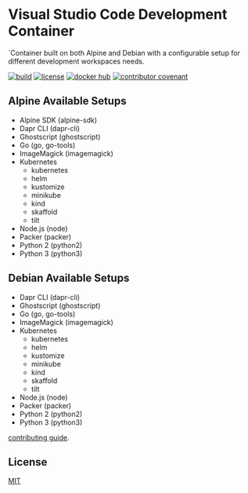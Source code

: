 # Visual Studio Code Development Container

`Container built on both Alpine and
Debian with a configurable setup for different development workspaces needs.

[![build](https://github.com/ecampuslearning/devcontainer-base/workflows/build/badge.svg)](https://github.com/ecampuslearning/devcontainer-base/actions/)
[![license](https://img.shields.io/github/license/ecampuslearning/devcontainer-base)](https://github.com/ecampuslearning/devcontainer-base/blob/main/LICENSE.md)
[![docker hub](https://img.shields.io/docker/v/ecampuslearning/devcontainer-base?sort=semver)](https://hub.docker.com/r/ecampuslearning/devcontainer-base)
[![contributor covenant](https://img.shields.io/badge/contributor%20covenant-v2.0%20adopted-ff69b4.svg)](https://github.com/ecampuslearning/devcontainer-base/blob/main/CODE_OF_CONDUCT.md)

## Alpine Available Setups

- Alpine SDK (alpine-sdk)
- Dapr CLI (dapr-cli)
- Ghostscript (ghostscript)
- Go (go, go-tools)
- ImageMagick (imagemagick)
- Kubernetes
  - kubernetes
  - helm
  - kustomize
  - minikube
  - kind
  - skaffold
  - tilt
- Node.js (node)
- Packer (packer)
- Python 2 (python2)
- Python 3 (python3)

## Debian Available Setups

- Dapr CLI (dapr-cli)
- Ghostscript (ghostscript)
- Go (go, go-tools)
- ImageMagick (imagemagick)
- Kubernetes
  - kubernetes
  - helm
  - kustomize
  - minikube
  - kind
  - skaffold
  - tilt
- Node.js (node)
- Packer (packer)
- Python 2 (python2)
- Python 3 (python3)

[contributing guide](https://github.com/ecampuslearning/devcontainer-base/blob/main/CONTRIBUTING.md).

## License

[MIT](https://github.com/ecampuslearning/devcontainer/blob/main/LICENSE)
